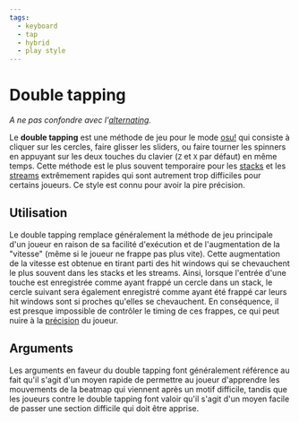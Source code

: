 ```yaml
---
tags:
  - keyboard
  - tap
  - hybrid
  - play style
---
```


# Double tapping

*A ne pas confondre avec l'[alternating](/wiki/Play_style/Alternating).*

Le **double tapping** est une méthode de jeu pour le mode [osu!](/wiki/Game_mode/osu!) qui consiste à cliquer sur les cercles, faire glisser les sliders, ou faire tourner les spinners en appuyant sur les deux touches du clavier (`Z` et `X` par défaut) en même temps. Cette méthode est le plus souvent temporaire pour les [stacks](/wiki/Mapping_techniques/Stack) et les [streams](/wiki/Beatmap/Pattern/Stream) extrêmement rapides qui sont autrement trop difficiles pour certains joueurs. Ce style est connu pour avoir la pire précision.

## Utilisation

Le double tapping remplace généralement la méthode de jeu principale d'un joueur en raison de sa facilité d'exécution et de l'augmentation de la "vitesse" (même si le joueur ne frappe pas plus vite). Cette augmentation de la vitesse est obtenue en tirant parti des hit windows qui se chevauchent le plus souvent dans les stacks et les streams. Ainsi, lorsque l'entrée d'une touche est enregistrée comme ayant frappé un cercle dans un stack, le cercle suivant sera également enregistré comme ayant été frappé car leurs hit windows sont si proches qu'elles se chevauchent. En conséquence, il est presque impossible de contrôler le timing de ces frappes, ce qui peut nuire à la [précision](/wiki/Gameplay/Accuracy) du joueur.

## Arguments

Les arguments en faveur du double tapping font généralement référence au fait qu'il s'agit d'un moyen rapide de permettre au joueur d'apprendre les mouvements de la beatmap qui viennent après un motif difficile, tandis que les joueurs contre le double tapping font valoir qu'il s'agit d'un moyen facile de passer une section difficile qui doit être apprise.
